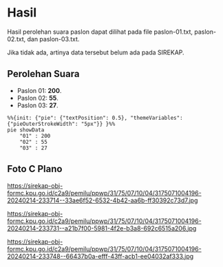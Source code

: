 # Hasil

Hasil perolehan suara paslon dapat dilihat pada file paslon-01.txt, paslon-02.txt, dan paslon-03.txt.

Jika tidak ada, artinya data tersebut belum ada pada SIREKAP.

## Perolehan Suara

 * Paslon 01: **200**.
 * Paslon 02: **55**.
 * Paslon 03: **27**.

```mermaid
%%{init: {"pie": {"textPosition": 0.5}, "themeVariables": {"pieOuterStrokeWidth": "5px"}} }%%
pie showData
    "01" : 200
    "02" : 55
    "03" : 27
```
## Foto C Plano

https://sirekap-obj-formc.kpu.go.id/c2a9/pemilu/ppwp/31/75/07/10/04/3175071004196-20240214-233714--33ae6f52-6532-4b42-aa6b-ff30392c73d7.jpg

https://sirekap-obj-formc.kpu.go.id/c2a9/pemilu/ppwp/31/75/07/10/04/3175071004196-20240214-233731--a21b7f00-5981-4f2e-b3a8-692c6515a206.jpg

https://sirekap-obj-formc.kpu.go.id/c2a9/pemilu/ppwp/31/75/07/10/04/3175071004196-20240214-233748--66437b0a-efff-43ff-acb1-ee04032af333.jpg
